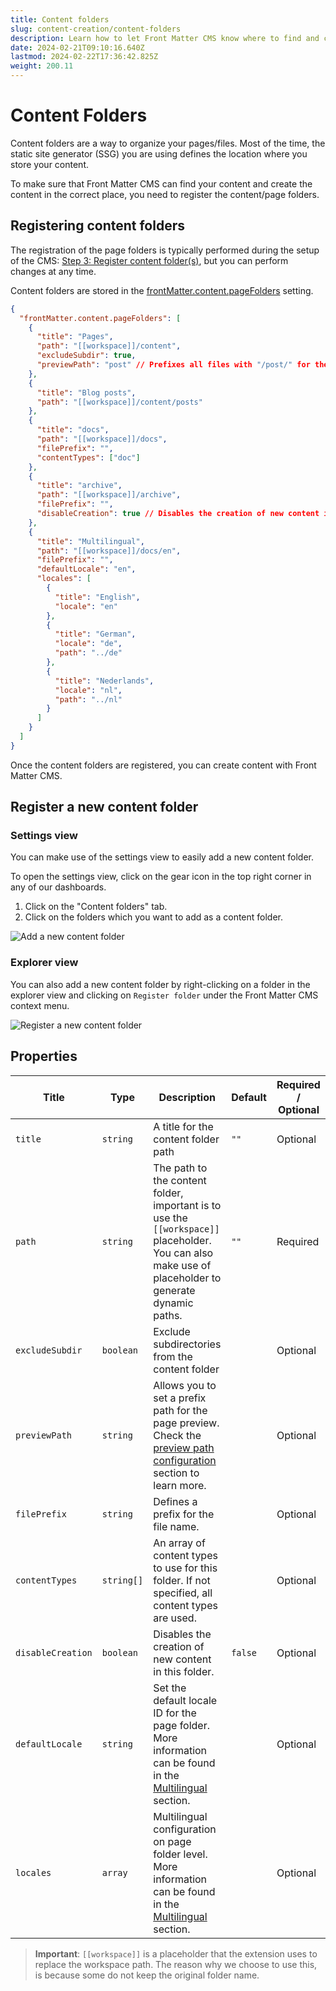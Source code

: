 ```yaml
---
title: Content folders
slug: content-creation/content-folders
description: Learn how to let Front Matter CMS know where to find and create your content
date: 2024-02-21T09:10:16.640Z
lastmod: 2024-02-22T17:36:42.825Z
weight: 200.11
---
```


# Content Folders

Content folders are a way to organize your pages/files. Most of the time,
the static site generator (SSG) you are using defines the location where
you store your content.

To make sure that Front Matter CMS can find your content and create the
content in the correct place, you need to register the content/page folders.

## Registering content folders

The registration of the page folders is typically performed during the setup of
the CMS: [Step 3: Register content folder(s)][01],
but you can perform changes at any time.

Content folders are stored in the [frontMatter.content.pageFolders][02] setting.

```json {{ "title": "Example of the content folders configuration" }}
{
  "frontMatter.content.pageFolders": [
    {
      "title": "Pages",
      "path": "[[workspace]]/content",
      "excludeSubdir": true,
      "previewPath": "post" // Prefixes all files with "/post/" for the page preview
    },
    {
      "title": "Blog posts",
      "path": "[[workspace]]/content/posts"
    },
    {
      "title": "docs",
      "path": "[[workspace]]/docs",
      "filePrefix": "",
      "contentTypes": ["doc"]
    },
    {
      "title": "archive",
      "path": "[[workspace]]/archive",
      "filePrefix": "",
      "disableCreation": true // Disables the creation of new content in this folder
    },
    {
      "title": "Multilingual",
      "path": "[[workspace]]/docs/en",
      "filePrefix": "",
      "defaultLocale": "en",
      "locales": [
        {
          "title": "English",
          "locale": "en"
        },
        {
          "title": "German",
          "locale": "de",
          "path": "../de"
        },
        {
          "title": "Nederlands",
          "locale": "nl",
          "path": "../nl"
        }
      ]
    }
  ]
}
```

Once the content folders are registered, you can create content with Front Matter CMS.

## Register a new content folder

### Settings view

You can make use of the settings view to easily add a new content folder.

To open the settings view, click on the gear icon in the top right corner in any of our dashboards.

1. Click on the "Content folders" tab.
1. Click on the folders which you want to add as a content folder.

![Add a new content folder](/releases/v9.3.0/content-folders.png)

### Explorer view

You can also add a new content folder by right-clicking on a folder in the explorer view
and clicking on `Register folder` under the Front Matter CMS context menu.

![Register a new content folder](/releases/v9.3.0/register-folder.png)

## Properties

| Title             | Type       | Description                                                                                                                                          | Default | Required / Optional |
| ----------------- | ---------- | ---------------------------------------------------------------------------------------------------------------------------------------------------- | ------- | ------------------- |
| `title`           | `string`   | A title for the content folder path                                                                                                                  | `""`    | Optional            |
| `path`            | `string`   | The path to the content folder, important is to use the `[[workspace]]` placeholder. You can also make use of placeholder to generate dynamic paths. | `""`    | Required            |
| `excludeSubdir`   | `boolean`  | Exclude subdirectories from the content folder                                                                                                       |         | Optional            |
| `previewPath`     | `string`   | Allows you to set a prefix path for the page preview. Check the [preview path configuration][03] section to learn more.                              |         | Optional            |
| `filePrefix`      | `string`   | Defines a prefix for the file name.                                                                                                                  |         | Optional            |
| `contentTypes`    | `string[]` | An array of content types to use for this folder. If not specified, all content types are used.                                                      |         | Optional            |
| `disableCreation` | `boolean`  | Disables the creation of new content in this folder.                                                                                                 | `false` | Optional            |
| `defaultLocale`   | `string`   | Set the default locale ID for the page folder. More information can be found in the [Multilingual][04] section.                                      |         | Optional            |
| `locales`         | `array`    | Multilingual configuration on page folder level. More information can be found in the [Multilingual][04] section.                                    |         | Optional            |

> **Important**: `[[workspace]]` is a placeholder that the extension uses to replace the workspace
> path. The reason why we choose to use this, is because some do not keep the original folder name.

<!-- Links -->

[01]: "/docs/getting-started#step-3:-register-content-folder(s)"
[02]: /docs/settings/overview#frontmatter.content.pagefolders
[03]: /docs/site-preview#configuration
[04]: /docs/content-creation/multilingual
